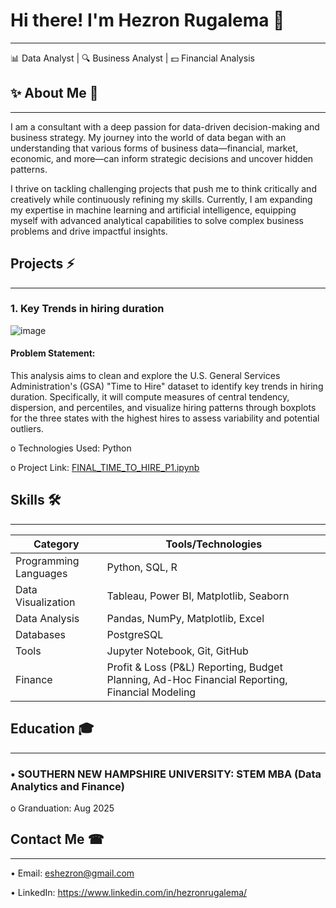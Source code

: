 
# Hi there! I'm Hezron Rugalema 🤝
********************************************************************************************************
📊 Data Analyst | 🔍 Business Analyst | 💵 Financial Analysis

## ✨ About Me 🔭
********************************************************************************************************
I am a consultant with a deep passion for data-driven decision-making and business strategy. My journey into the world of data began with an understanding that various forms of business data—financial, market, economic, and more—can inform strategic decisions and uncover hidden patterns.

I thrive on tackling challenging projects that push me to think critically and creatively while continuously refining my skills. Currently, I am expanding my expertise in machine learning and artificial intelligence, equipping myself with advanced analytical capabilities to solve complex business problems and drive impactful insights.

## Projects ⚡
********************************************************************************************************
### 1. Key Trends in hiring duration
![image](https://github.com/user-attachments/assets/ef5e01b7-2b33-44e5-bd5d-b7fddb8aa313)
#### Problem Statement:

This analysis aims to clean and explore the U.S. General Services Administration's (GSA) "Time to Hire" dataset to identify key trends in hiring duration. Specifically, it will compute measures of central tendency, dispersion, and percentiles, and visualize hiring patterns through boxplots for the three states with the highest hires to assess variability and potential outliers.

o Technologies Used: Python

o Project Link: [FINAL_TIME_TO_HIRE_P1.ipynb](https://github.com/TechFlowIntel/Hezron-Data-Science-Portfolio/blob/main/FINAL_TIME_TO_HIRE_P1.ipynb) 

## Skills 🛠️
********************************************************************************************************
| **Category**         | **Tools/Technologies**                                                                          | 
|----------------------|-------------------------------------------------------------------------------------------------|
| Programming Languages| Python, SQL, R                                                                                  |
| Data Visualization   | Tableau, Power BI, Matplotlib, Seaborn                                                          |
| Data Analysis        | Pandas, NumPy, Matplotlib, Excel                                                                |
| Databases            | PostgreSQL                                                                                      |
| Tools                | Jupyter Notebook, Git, GitHub                                                                   |
| Finance              | Profit & Loss (P&L) Reporting, Budget Planning, Ad-Hoc Financial Reporting, Financial Modeling  |


## Education 🎓
********************************************************************************************************
### • SOUTHERN NEW HAMPSHIRE UNIVERSITY: STEM MBA (Data Analytics and Finance) 

o Granduation: Aug 2025

## Contact Me ☎
********************************************************************************************************
• Email: eshezron@gmail.com

• LinkedIn: https://www.linkedin.com/in/hezronrugalema/
